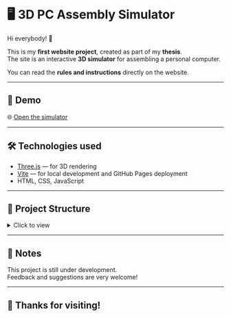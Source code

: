 # 🖥️ 3D PC Assembly Simulator  
  
Hi everybody! 👋  
  
This is my **first website project**, created as part of my **thesis**.    
The site is an interactive **3D simulator** for assembling a personal computer.  
  
You can read the **rules and instructions** directly on the website.  
  
---  
  
## 🔗 Demo  
  
🌐 [Open the simulator](https://dima-sine.github.io/pcasems/)  
  
---  
  
## 🛠️ Technologies used  
  
- [Three.js](https://threejs.org/) — for 3D rendering  
- [Vite](https://vitejs.dev/) — for local development and GitHub Pages deployment  
- HTML, CSS, JavaScript  
  
---  
  
## 📁 Project Structure  
  
<details>
<summary>Click to view</summary>
  
📦 pcasems  
├── 📁 models  
│ ├── 📁 In game PC  
│ ├── 📁 Items  
│ └── 📁 Start PC  
├── 📁 src  
│ ├── index.css  
│ ├── index.js  
│ ├── simulator.css  
│ └── simulator.js  
├── .gitignore  
├── index.html  
├── package-lock.json  
├── package.json  
├── README.md  
├── simulator.html  
└── vite.config.js  
  
</details>
  
---  
  
## 📌 Notes  
  
This project is still under development.  
Feedback and suggestions are very welcome!  
  
---  
  
## 🙏 Thanks for visiting!